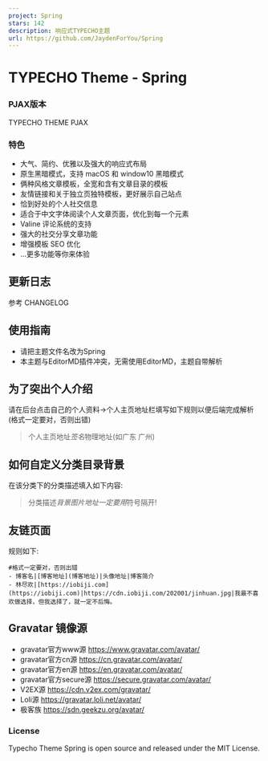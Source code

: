 ```yaml
---
project: Spring
stars: 142
description: 响应式TYPECHO主题
url: https://github.com/JaydenForYou/Spring
---
```


TYPECHO Theme - Spring
======================

### PJAX版本

TYPECHO THEME PJAX

### 特色

-   大气、简约、优雅以及强大的响应式布局
-   原生黑暗模式，支持 macOS 和 window10 黑暗模式
-   俩种风格文章模板，全宽和含有文章目录的模板
-   友情链接和关于独立页独特模板，更好展示自己站点
-   恰到好处的个人社交信息
-   适合于中文字体阅读个人文章页面，优化到每一个元素
-   Valine 评论系统的支持
-   强大的社交分享文章功能
-   增强模板 SEO 优化
-   ...更多功能等你来体验

更新日志
----

参考 CHANGELOG

使用指南
----

-   请把主题文件名改为Spring
-   本主题与EditorMD插件冲突，无需使用EditorMD，主题自带解析

为了突出个人介绍
--------

请在后台点击自己的个人资料->个人主页地址栏填写如下规则以便后端完成解析(格式一定要对，否则出错)

> 个人主页地址$签名$物理地址(如广东 广州)

如何自定义分类目录背景
-----------

在该分类下的分类描述填入如下内容:

> 分类描述$背景图片地址 一定要用$符号隔开!

友链页面
----

规则如下:

```
#格式一定要对，否则出错
- 博客名|[博客地址](博客地址)|头像地址|博客简介
- 林尽欢|[https://iobiji.com](https://iobiji.com)|https://cdn.iobiji.com/202001/jinhuan.jpg|我最不喜欢做选择，但我选择了，就一定不后悔。
```

Gravatar 镜像源
------------

-   gravatar官方www源 https://www.gravatar.com/avatar/
-   gravatar官方cn源 https://cn.gravatar.com/avatar/
-   gravatar官方en源 https://en.gravatar.com/avatar/
-   gravatar官方secure源 https://secure.gravatar.com/avatar/
-   V2EX源 https://cdn.v2ex.com/gravatar/
-   Loli源 https://gravatar.loli.net/avatar/
-   极客族 https://sdn.geekzu.org/avatar/

### License

Typecho Theme Spring is open source and released under the MIT License.
